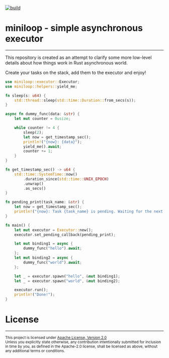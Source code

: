 [![build](https://github.com/vpetrigo/miniloop/actions/workflows/ci.yml/badge.svg)](https://github.com/vpetrigo/miniloop/actions/workflows/ci.yml)

# miniloop - simple asynchronous executor

-----------------------------------------

This repository is created as an attempt to clarify some more low-level details about how things work
in Rust asynchronous world.

Create your tasks on the stack, add them to the executor and enjoy!

```rust
use miniloop::executor::Executor;
use miniloop::helpers::yield_me;

fn sleep(s: u64) {
    std::thread::sleep(std::time::Duration::from_secs(s));
}

async fn dummy_func(data: &str) {
    let mut counter = 0usize;

    while counter != 4 {
        sleep(2);
        let now = get_timestamp_sec();
        println!("{now}: {data}");
        yield_me().await;
        counter += 1;
    }
}

fn get_timestamp_sec() -> u64 {
    std::time::SystemTime::now()
        .duration_since(std::time::UNIX_EPOCH)
        .unwrap()
        .as_secs()
}

fn pending_print(task_name: &str) {
    let now = get_timestamp_sec();
    println!("{now}: Task {task_name} is pending. Waiting for the next tick...");
}

fn main() {
    let mut executor = Executor::new();
    executor.set_pending_callback(pending_print);

    let mut binding1 = async {
        dummy_func("hello").await;
    };
    let mut binding2 = async {
        dummy_func("world").await;
    };

    let _ = executor.spawn("hello", &mut binding1);
    let _ = executor.spawn("world", &mut binding2);

    executor.run();
    println!("Done!");
}
```

# License

---------

<sup>
This project is licensed under <a href="LICENSE.md">Apache License, Version 2.0</a>
</sup>

<br/>

<sub>
Unless you explicitly state otherwise, any contribution intentionally submitted for inclusion in time by you, as
defined in the Apache-2.0 license, shall be licensed as above, without any additional terms or
conditions.
</sub>
